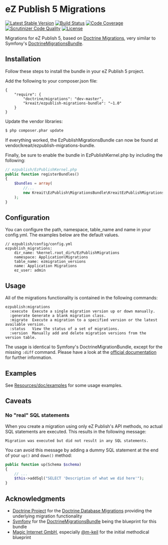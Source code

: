 # eZ Publish 5 Migrations

[![Latest Stable Version](https://img.shields.io/packagist/v/kreait/ezpublish-migrations-bundle.svg?style=flat-square)](https://packagist.org/packages/kreait/ezpublish-migrations-bundle)
[![Build Status](https://img.shields.io/travis/kreait/ezpublish-migrations-bundle.svg?style=flat-square)](http://travis-ci.org/kreait/ezpublish-migrations-bundle)
[![Code Coverage](https://img.shields.io/scrutinizer/coverage/g/kreait/ezpublish-migrations-bundle.svg?style=flat-square)](https://scrutinizer-ci.com/g/kreait/ezpublish-migrations-bundle/?branch=master)
[![Scrutinizer Code Quality](https://img.shields.io/scrutinizer/g/kreait/ezpublish-migrations-bundle.svg?style=flat-square)](https://scrutinizer-ci.com/g/kreait/ezpublish-migrations-bundle/?branch=master)
[![License](http://img.shields.io/badge/Licence-MIT-brightgreen.svg?style=flat-square)](https://packagist.org/packages/kreait/ezpublish-migrations-bundle)

Migrations for eZ Publish 5, based on [Doctrine Migrations](https://github.com/doctrine/migrations), very similar to Symfony's
[DoctrineMigrationsBundle](https://github.com/doctrine/DoctrineMigrationsBundle).



## Installation

Follow these steps to install the bundle in your eZ Publish 5 project.

Add the following to your composer.json file:

```
{
    "require": {
        "doctrine/migrations": "dev-master",
        "kreait/ezpublish-migrations-bundle": "~1.0"
    }
}
```

Update the vendor libraries:

```bash
$ php composer.phar update
```

If everything worked, the EzPublishMigrationsBundle can now be found at vendor/kreait/ezpublish-migrations-bundle.

Finally, be sure to enable the bundle in EzPublishKernel.php by including the following:

```php
// ezpublish/EzPublishKernel.php
public function registerBundles()
{
    $bundles = array(
        //...
        new Kreait\EzPublish\MigrationsBundle\KreaitEzPublishMigrationsBundle(),
    );
}
```

## Configuration

You can configure the path, namespace, table_name and name in your config.yml.
The examples below are the default values.

```
// ezpublish/config/config.yml
ezpublish_migrations:
    dir_name: %kernel.root_dir%/EzPublishMigrations
    namespace: Application\Migrations
    table_name: ezmigration_versions
    name: Application Migrations
    ez_user: admin
```

## Usage

All of the migrations functionality is contained in the following commands:

```
ezpublish:migrations
  :execute  Execute a single migration version up or down manually.
  :generate Generate a blank migration class.
  :migrate  Execute a migration to a specified version or the latest available version.
  :status   View the status of a set of migrations.
  :version  Manually add and delete migration versions from the version table.
```

The usage is identical to Symfony's DoctrineMigrationBundle, except for the missing `:diff` command.
Please have a look at the
[official documentation](http://symfony.com/doc/current/bundles/DoctrineMigrationsBundle/index.html)
for further information.

## Examples

See [Resources/doc/examples](Resources/doc/examples) for some usage examples.

## Caveats

### No "real" SQL statements

When you create a migration using only eZ Publish's API methods, no actual SQL statements are executed. This results in the following message:

```
Migration was executed but did not result in any SQL statements.
```

You can avoid this message by adding a dummy SQL statement at the end of your `up()` and `down()` method:

```php
public function up(Schema $schema)
{
    // ...
    $this->addSql("SELECT 'Description of what we did here'");
}
```


## Acknowledgments

- [Doctrine Project](http://www.doctrine-project.org/) for the [Doctrine Database Migrations](https://github.com/doctrine/migrations) providing the underlying migration functionality
- [Symfony](http://symfony.com/) for the [DoctrineMigrationsBundle](https://github.com/doctrine/DoctrineMigrationsBundle) being the blueprint for this bundle
- [Magic Internet GmbH](http://www.magicinternet.de/), especially [@m-keil](https://github.com/m-keil) for the initial methodical blueprint
